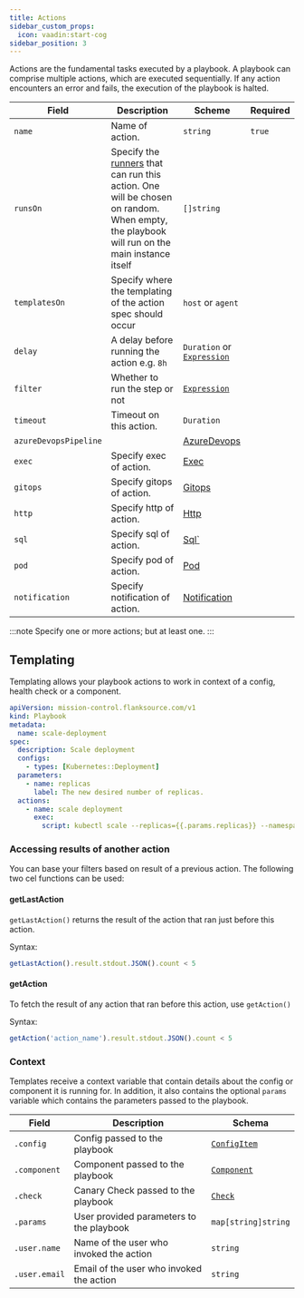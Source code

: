 ```yaml
---
title: Actions
sidebar_custom_props:
  icon: vaadin:start-cog
sidebar_position: 3
---
```


Actions are the fundamental tasks executed by a playbook. A playbook can comprise multiple actions, which are executed sequentially. If any action encounters an error and fails, the execution of the playbook is halted.

| Field                 | Description                                                                                                                                                              | Scheme                                               | Required |
| --------------------- | ------------------------------------------------------------------------------------------------------------------------------------------------------------------------ | ---------------------------------------------------- | -------- |
| `name`                | Name of action.                                                                                                                                                          | `string`                                             | `true`   |
| `runsOn`              | Specify the [runners](/playbooks/concepts/runners) that can run this action. One will be chosen on random. When empty, the playbook will run on the main instance itself | `[]string`                                           |          |
| `templatesOn`         | Specify where the templating of the action spec should occur                                                                                                             | `host` or `agent`                                    |          |
| `delay`               | A delay before running the action e.g. `8h`                                                                                                                              | `Duration` or [`Expression`](../concepts/expression) |          |
| `filter`              | Whether to run the step or not                                                                                                                                           | [`Expression`](../concepts/expression)               |          |
| `timeout`             | Timeout on this action.                                                                                                                                                  | `Duration`                                           |          |
| `azureDevopsPipeline` |                                                                                                                                                                          | [AzureDevops](./azure_devops_pipeline)               |          |
| `exec`                | Specify exec of action.                                                                                                                                                  | [Exec](./exec)                                       |          |
| `gitops`              | Specify gitops of action.                                                                                                                                                | [Gitops](./gitops)                                   |          |
| `http`                | Specify http of action.                                                                                                                                                  | [Http](./http)                                       |          |
| `sql`                 | Specify sql of action.                                                                                                                                                   | [Sql`](./sql)                                        |          |
| `pod`                 | Specify pod of action.                                                                                                                                                   | [Pod](./pod)                                         |          |
| `notification`        | Specify notification of action.                                                                                                                                          | [Notification](./notification)                       |          |

:::note
Specify one or more actions; but at least one.
:::

## Templating

Templating allows your playbook actions to work in context of a config, health check or a component.

```yaml title='scale-deployment.yaml'
apiVersion: mission-control.flanksource.com/v1
kind: Playbook
metadata:
  name: scale-deployment
spec:
  description: Scale deployment
  configs:
    - types: [Kubernetes::Deployment]
  parameters:
    - name: replicas
      label: The new desired number of replicas.
  actions:
    - name: scale deployment
      exec:
        script: kubectl scale --replicas={{.params.replicas}} --namespace={{.config.tags.namespace}} deployment {{.config.name}}
```

### Accessing results of another action

You can base your filters based on result of a previous action. The following two cel functions can be used:

#### getLastAction

`getLastAction()` returns the result of the action that ran just before this action.

Syntax:

```javascript
getLastAction().result.stdout.JSON().count < 5
```

#### getAction

To fetch the result of any action that ran before this action, use `getAction()`

Syntax:

```javascript
getAction('action_name').result.stdout.JSON().count < 5
```

### Context

Templates receive a context variable that contain details about the config or component it is running for. In addition, it also contains the optional `params` variable which contains the parameters passed to the playbook.

| Field         | Description                              | Schema                                        |
| ------------- | ---------------------------------------- | --------------------------------------------- |
| `.config`     | Config passed to the playbook            | [`ConfigItem`](/reference/config-db)          |
| `.component`  | Component passed to the playbook         | [`Component`](/reference/topology/components) |
| `.check`      | Canary Check passed to the playbook      | [`Check`](/reference/canary-checker/check)    |
| `.params`     | User provided parameters to the playbook | `map[string]string`                           |
| `.user.name`  | Name of the user who invoked the action  | `string`                                      |
| `.user.email` | Email of the user who invoked the action | `string`                                      |
